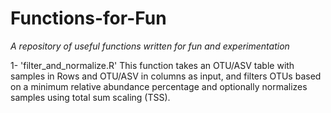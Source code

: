 # Functions-for-Fun
*A repository of useful functions written for fun and experimentation*

1- 'filter_and_normalize.R' This function takes an OTU/ASV table with samples in Rows and OTU/ASV in columns as input, and filters OTUs based on a minimum relative abundance percentage
and optionally normalizes samples using total sum scaling (TSS).
